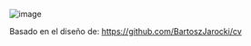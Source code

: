 ![image](https://github.com/ChrisBarrio/cv-minimalista/assets/90290161/6ae90733-b7cd-4a39-8ba4-74a046890d43)


Basado en el diseño de: https://github.com/BartoszJarocki/cv
